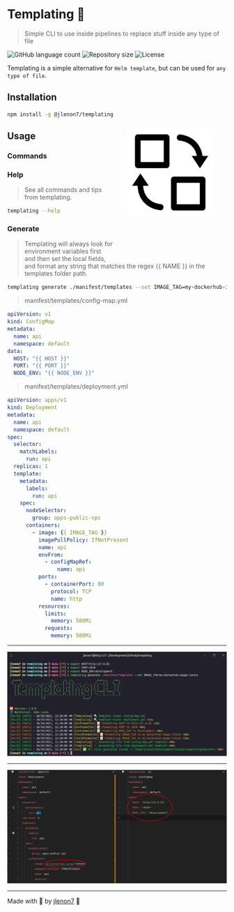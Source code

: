 # Templating 📖

> Simple CLI to use inside pipelines to replace stuff inside any type of file

<p>
  <img alt="GitHub language count" src="https://img.shields.io/github/languages/count/jlenon7/templating?style=for-the-badge&logo=appveyor">

  <img alt="Repository size" src="https://img.shields.io/github/repo-size/jlenon7/templating?style=for-the-badge&logo=appveyor">

  <img alt="License" src="https://img.shields.io/badge/license-MIT-brightgreen?style=for-the-badge&logo=appveyor">
</p>

Templating is a simple alternative for `Helm template`, but can be used for `any type of file`.

<img src=".github/templating.png" width="200px" align="right" hspace="30px" vspace="100px">

## Installation

```bash
npm install -g @jlenon7/templating
```

## Usage

### Commands 

### Help

> See all commands and tips from templating.

```bash
templating --help
```

### Generate

> Templating will always look for environment variables first and then set the local fields, and format 
> any string that matches the regex {{ NAME }} in the templates folder path.

```bash
templating generate ./manifest/templates --set IMAGE_TAG=my-dockerhub-image:latest
```

> manifest/templates/config-map.yml
```yml
apiVersion: v1
kind: ConfigMap
metadata:
  name: api
  namespace: default
data:
  HOST: "{{ HOST }}"
  PORT: "{{ PORT }}"
  NODE_ENV: "{{ NODE_ENV }}"

```

> manifest/templates/deployment.yml
```yml
apiVersion: apps/v1
kind: Deployment
metadata:
  name: api
  namespace: default
spec:
  selector:
    matchLabels:
      run: api
  replicas: 1
  template:
    metadata:
      labels:
        run: api
    spec:
      nodeSelector:
        group: apps-public-vpc
      containers:
        - image: {{ IMAGE_TAG }}
          imagePullPolicy: IfNotPresent
          name: api
          envFrom:
            - configMapRef:
                name: api
          ports:
            - containerPort: 80
              protocol: TCP
              name: http
          resources:
            limits:
              memory: 500Mi
            requests:
              memory: 500Mi
```

---

<p align='center'>
  <img alt="Example" src="./.github/input-example.png">
</p>

---

<p align='center'>
  <img alt="Example" src="./.github/output-example.png">
</p>

---

Made with 🖤 by [jlenon7](https://github.com/jlenon7) :wave:

